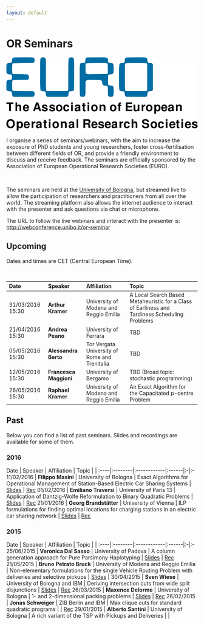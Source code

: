 ```yaml
---
layout: default
---
```


# OR Seminars

<img src="/images/euro.png" alt="EURO Logo" class="euro-logo"/>

I organise a series of seminars/webinars, with the aim to increase the exposure of PhD students and young researchers, foster cross-fertilisation between different fields of OR, and provide a friendly environment to discuss and receive feedback. The seminars are officially sponsored by the Association of European Operational Research Societies (EURO).

<br/>

The seminars are held at the [University of Bologna](http://www.dei.unibo.it/), but streamed live to allow the participation of researchers and practitioners from all over the world. The streaming platform also allows the internet audience to interact with the presenter and ask questions via chat or microphone.

<div class="important">
    The URL to follow the live webinars and interact with the presenter is: <br/>
    <a href="http://webconference.unibo.it/or-seminar" title="Live streaming">http://webconference.unibo.it/or-seminar</a>
</div>

## Upcoming

Dates and times are CET (Central European Time).

<br/>

Date | Speaker | Affiliation | Topic 
:----|:--------|:------------|:------
31/03/2016 15:30 | **Arthur Kramer** | University of Modena and Reggio Emilia | A Local Search Based Metaheuristic for a Class of Earliness and Tardiness Scheduling Problems
21/04/2016 15:30 | **Andrea Peano** | University of Ferrara | TBD
05/05/2016 15:30 | **Alessandra Berto** | Tor Vergata University of Rome and Trenitalia | TBD
12/05/2016 15:30 | **Francesca Maggioni** | University of Bergamo | TBD (Broad topic: stochastic programming)
26/05/2016 15:30 | **Raphael Kramer** | University of Modena and Reggio Emilia | An Exact Algorithm for the Capacitated p-centre Problem

## Past

Below you can find a list of past seminars. Slides and recordings are available for some of them.

### 2016

Date | Speaker | Affiliation | Topic |  |
:----|:--------|:------------|:------|:-|:-
11/02/2016 | **Filippo Masini** | University of Bologna | Exact Algorithms for Operational Management of Station-Based Electric Car Sharing Systems | [Slides](http://santini.in/files/seminars/spring-2016/fm_slides.pdf) | [Rec](https://www.youtube.com/watch?v=xbIEU8eht48)
01/02/2016 | **Emiliano Traversi** | University of Paris 13 | Application of Dantzig-Wolfe Reformulation to Binary Quadratic Problems | [Slides](http://santini.in/files/seminars/spring-2016/et_slides.pdf) | [Rec](https://www.youtube.com/watch?v=PyWfezxAMLQ)
21/01/2016 | **Georg Brandstätter** | University of Vienna | ILP formulations for finding optimal locations for charging stations in an electric car sharing network | [Slides](http://santini.in/files/seminars/spring-2016/gb_slides.pdf) | [Rec](https://www.youtube.com/watch?v=Q7cjSgyYKPc)

### 2015

Date | Speaker | Affiliation | Topic |  |
:----|:--------|:------------|:------|:-|:-
25/06/2015 | **Veronica Dal Sasso** | University of Padova | A column generation approach for Pure Parsimony Haplotyping | [Slides](http://santini.in/files/seminars/spring-2015/vds_slides.pdf) | [Rec](http://santini.in/files/seminars/spring-2015/vds_video.flv)
21/05/2015 | **Bruno Petrato Bruck** | University of Modena and Reggio Emilia | Non-elementary formulations for the single Vehicle Routing Problem with deliveries and selective pickups | [Slides](http://santini.in/files/seminars/spring-2015/bpb_slides.pdf) |
30/04/2015 | **Sven Wiese** | University of Bologna and IBM | Deriving intersection cuts from wide split disjunctions | [Slides](http://santini.in/files/seminars/spring-2015/sw_slides.pdf) | [Rec](http://santini.in/files/seminars/spring-2015/sw_video.flv)
26/03/2015 | **Maxence Delorme** | University of Bologna | 1- and 2-dimensional packing problems | [Slides](http://santini.in/files/seminars/spring-2015/md_slides.pdf) | [Rec](http://santini.in/files/seminars/spring-2015/md_video.flv)
26/02/2015 | **Jonas Schweiger** | ZIB Berlin and IBM | Max clique cuts for standard quadratic programs | | [Rec](http://santini.in/files/seminars/spring-2015/js_video.flv)
29/01/2015 | **Alberto Santini** | University of Bologna | A rich variant of the TSP with Pickups and Deliveries | |